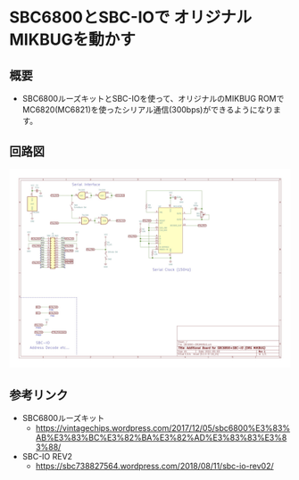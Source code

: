 # SBC6800とSBC-IOで オリジナルMIKBUGを動かす

## 概要

* SBC6800ルーズキットとSBC-IOを使って、オリジナルのMIKBUG ROMでMC6820(MC6821)を使ったシリアル通信(300bps)ができるようになります。

## 回路図
![schematic](KiCad/SBC6800-ORGMIKBUG.jpg)

## 参考リンク

* SBC6800ルーズキット
  * https://vintagechips.wordpress.com/2017/12/05/sbc6800%E3%83%AB%E3%83%BC%E3%82%BA%E3%82%AD%E3%83%83%E3%83%88/
* SBC-IO REV2
  *  https://sbc738827564.wordpress.com/2018/08/11/sbc-io-rev02/
